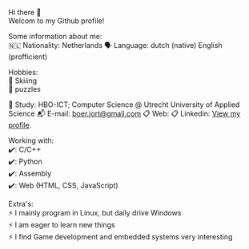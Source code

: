 Hi there 👋  
Welcom to my Github profile!  
  
Some information about me:  
:netherlands: Nationality: Netherlands
:speaking_head: Language: dutch (native) English (profficient)

Hobbies:  
:ski: Skiiing  
:game_die: puzzles  

🏫 Study: HBO-ICT; Computer Science @ Utrecht University of Applied Science
:mailbox_with_mail: E-mail: boer.jort@gmail.com
📋 Web: <WorkInProgress>
📋 Linkedin: [View my profile](https://www.linkedin.com/in/jort-de-boer-in/).
  
Working with:  
✔️: C/C++  
✔️: Python  
✔️: Assembly  
✔️: Web (HTML, CSS, JavaScript)  
  
Extra's:  
⚡ I mainly program in Linux, but daily drive Windows  
⚡ I am eager to learn new things  
⚡ I find Game development and embedded systems very interesting   

